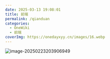 ```yaml
---
date: 2025-03-13 19:08:01
title: 前端
permalink: /qianduan
categories:
  - OneWiki
  - 前端
coverImg: https://onedayxyy.cn/images/16.webp
---
```



![image-20250223203906949](https://onedayxyy.cn/images/image-20250223203906949.png)